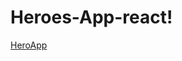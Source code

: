 # Heroes-App-react!
[HeroApp](https://user-images.githubusercontent.com/63264620/210278918-074d291c-3f3d-49d8-a5bf-8914a07a8b31.png)
